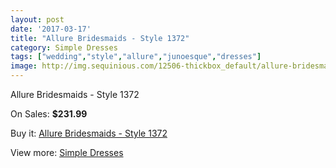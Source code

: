 ```yaml
---
layout: post
date: '2017-03-17'
title: "Allure Bridesmaids - Style 1372"
category: Simple Dresses
tags: ["wedding","style","allure","junoesque","dresses"]
image: http://img.sequinious.com/12506-thickbox_default/allure-bridesmaids-style-1372.jpg
---
```

Allure Bridesmaids - Style 1372

On Sales: **$231.99**
<a href="https://www.sequinious.com/simple-dresses/5858-allure-bridesmaids-style-1372.html"><amp-img layout="responsive" width="600" height="600" src="//img.sequinious.com/12506-thickbox_default/allure-bridesmaids-style-1372.jpg" alt="Allure Bridesmaids - Style 1372 0" /></a>
<a href="https://www.sequinious.com/simple-dresses/5858-allure-bridesmaids-style-1372.html"><amp-img layout="responsive" width="600" height="600" src="//img.sequinious.com/12507-thickbox_default/allure-bridesmaids-style-1372.jpg" alt="Allure Bridesmaids - Style 1372 1" /></a>

Buy it: [Allure Bridesmaids - Style 1372](https://www.sequinious.com/simple-dresses/5858-allure-bridesmaids-style-1372.html "Allure Bridesmaids - Style 1372")

View more: [Simple Dresses](https://www.sequinious.com/5-simple-dresses "Simple Dresses")